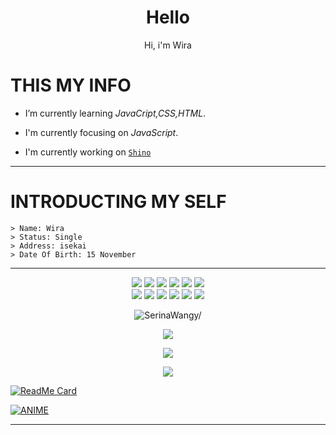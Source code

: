 <p align="center">
  <a href="https://github.com/SerinaWangy"><diimg src="https://cardivo.vercel.app/api?name=SerinaWangy&description=Heyoo,%20i%27m%20Wira&image=https://telegra.ph/file/d61e8ce28dedda5741644.jpg&backgroundColor=%23ecf0f1&instagram=dryflow.rl&github=SerinaWangy&pattern=leaf&colorPattern=%23eaeaea" /><a>
</p>

<h1  align='center'> Hello </h1>

<p align='center'> Hi, i'm Wira</p>

# THIS MY INFO


-  I’m currently learning *JavaCript,CSS,HTML*.

-  I'm currently focusing on *JavaScript*.

-  I'm currently working on [`Shino`](https://github.com/SerinaWangy/Shino) 
___

# INTRODUCTING MY SELF 
```
> Name: Wira
> Status: Single
> Address: isekai
> Date Of Birth: 15 November
```
___

<p align="center">
  <img src="https://img.shields.io/badge/-JavaScript-black?style=flat-square&logo=javascript" />
  <img src="https://img.shields.io/badge/-Node.js-black?style=flat-square&logo=Node.js" />
  <img src="https://img.shields.io/badge/-HTML5-black?style=flat-square&logo=html5&logoColor=e34f26" />
  <img src="https://img.shields.io/badge/-CSS3-black?style=flat-square&logo=css3&logoColor=1572b6" />
  <img src="https://img.shields.io/badge/-Git-black?style=flat-square&logo=git" />
  <img src="https://img.shields.io/badge/-GitHub-black?style=flat-square&logo=github" /> <br>
  <img src="https://img.shields.io/badge/-Python-black?style=flat-square&logo=python" />
  <img src="https://img.shields.io/badge/-React-black?style=flat-square&logo=react" />
  <img src="https://img.shields.io/badge/-Redux-black?style=flat-square&logo=redux" />
  <img src="https://img.shields.io/badge/-Windows-black?style=flat-square&logo=windows" />
  <img src="https://img.shields.io/badge/-VS_Code-black?style=flat-square&logo=visual-studio-code" />
  <img src="https://img.shields.io/badge/-SQLite3-black?style=flat-square&logo=sqlite" />
</p>

<p align=center> <img src=https://visitor-badge.glitch.me/badge?page_id=SerinaWangy alt=SerinaWangy/> </p>

<p align="center">
  <a href="https://github.com/SerinaWangy"><img src="https://github-readme-stats.vercel.app/api?username=SerinaWangy&&theme=maroongold&show_icons=true" /></a>
</p>

<p align="center">
  <a href="https://github.com/SerinaWangy"><img src="https://github-readme-streak-stats.herokuapp.com?user=SerinaWangy&theme=highcontrast&hide_border=false&properties=background&border=%239611C5FF" /><a>
</p>
  
<p align="center">
  <a href="https://github.com/SerinaWangy"><img src="https://github-readme-stats.vercel.app/api/top-langs?username=SerinaWangy&theme=chartreuse-dark&layout=compact" /></a>
</p>
  
  
[![ReadMe Card](https://github-readme-stats.vercel.app/api/pin/?username=SerinaWangy&repo=Shino&theme=maroongold)](https://github.com/SerinaWangy/Shino) 
  
[![ANIME](https://coverfiles.alphacoders.com/916/91695.png)](https://youtube.com/channel/UC2leFpYrz4tPf2p3bTDWcKA)
___
